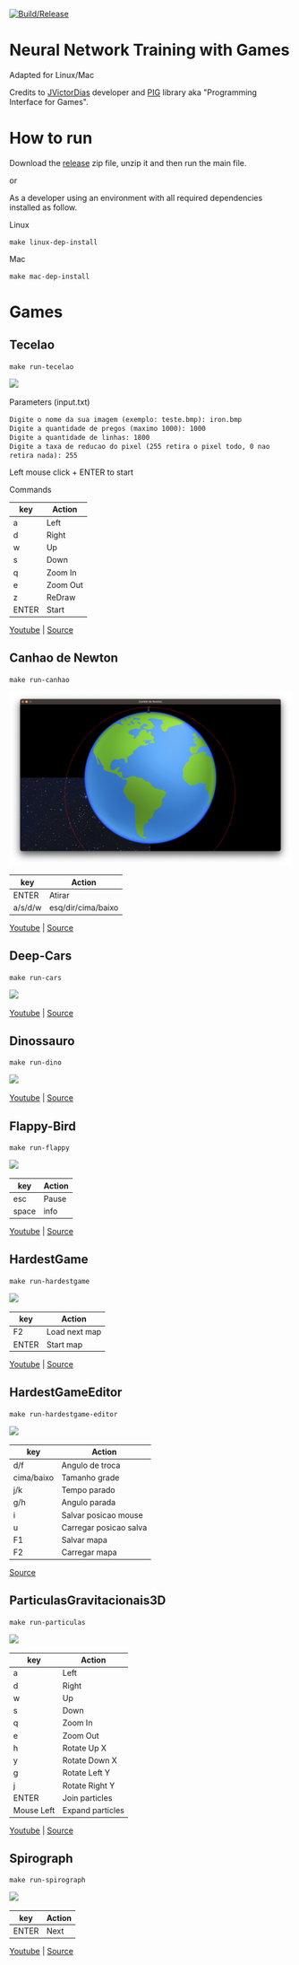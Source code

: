 [![Build/Release](https://github.com/humbertodias/neural-network-training-with-games/actions/workflows/release.yml/badge.svg)](https://github.com/humbertodias/neural-network-training-with-games/actions/workflows/release.yml)

# Neural Network Training with Games

Adapted for Linux/Mac

Credits to [JVictorDias](https://github.com/JVictorDias) developer and [PIG](https://github.com/JoelsonFerreira/PigDev) library aka "Programming Interface for Games".

# How to run

Download the [release](https://github.com/humbertodias/neural-network-training-with-games/releases) zip file, unzip it and then run the main file.

or 

As a developer using an environment with all required dependencies installed as follow.

Linux
```shell
make linux-dep-install
```
Mac
```shell
make mac-dep-install
```
# Games

## Tecelao

```
make run-tecelao
```

![](doc/tecelao.gif)

Parameters (input.txt)

```
Digite o nome da sua imagem (exemplo: teste.bmp): iron.bmp
Digite a quantidade de pregos (maximo 1000): 1000
Digite a quantidade de linhas: 1800
Digite a taxa de reducao do pixel (255 retira o pixel todo, 0 nao retira nada): 255
```
Left mouse click + ENTER to start


Commands

|key|Action|
|---|------|
|a  |Left  |
|d  |Right |
|w  |Up    |
|s  |Down  |
|q  |Zoom In|
|e  |Zoom Out|
|z  |ReDraw|
|ENTER|Start|


[Youtube](https://www.youtube.com/watch?v=YZtx4jNNbx8) | [Source](https://github.com/JVictorDias/AlgoritmoTecelao)

## Canhao de Newton

```shell
make run-canhao
```

![](doc/canhao.png)

|key|Action|
|---|------|
|ENTER  |Atirar |
|a/s/d/w  |esq/dir/cima/baixo |


[Youtube](https://www.youtube.com/watch?v=evcnQajrR6E) | [Source](https://github.com/JVictorDias/CanhaoDeNewton)

## Deep-Cars

```shell
make run-cars
```

![](doc/cars.gif)

[Youtube](https://www.youtube.com/watch?v=gnfkfUQvKDw) | [Source](https://github.com/JVictorDias/DeepCars)

## Dinossauro

```shell
make run-dino
```

![](doc/dino.gif)


[Youtube](https://www.youtube.com/watch?v=NZlIYr1slAk) | [Source](https://github.com/JVictorDias/Dinossauro-Google)


## Flappy-Bird

```shell
make run-flappy
```

![](doc/flappy.gif)

|key|Action|
|---|------|
|esc | Pause |
|space | info |


[Youtube](https://www.youtube.com/watch?v=vavXvu_SMeM) | [Source](https://github.com/JVictorDias/FlappIA-Bird)


## HardestGame

```shell
make run-hardestgame
```

![](doc/hardestgame.png)

|key|Action|
|---|------|
|F2  |Load next map |
|ENTER  |Start map  |

[Youtube](https://www.youtube.com/watch?v=QD-gHp81G4M) | [Source](https://github.com/JVictorDias/HardestGame)


## HardestGameEditor

```shell
make run-hardestgame-editor
```

![](doc/hardestgame-editor.png)

|key|Action|
|---|------|
|d/f  |Angulo de troca |
|cima/baixo  |Tamanho grade  |
|j/k  |Tempo parado |
|g/h  |Angulo parada |
|i  |Salvar posicao mouse |
|u  |Carregar posicao salva  |
|F1 |Salvar mapa  |
|F2  |Carregar mapa  |

[Source](https://github.com/JVictorDias/HardestGameEditor)


## ParticulasGravitacionais3D

```shell
make run-particulas
```

![](doc/particulas.png)


|key|Action|
|---|------|
|a  |Left  |
|d  |Right |
|w  |Up    |
|s  |Down  |
|q  |Zoom In|
|e  |Zoom Out|
|h  |Rotate Up X|
|y  |Rotate Down X|
|g  |Rotate Left Y|
|j  |Rotate Right Y|
|ENTER|Join particles|
|Mouse Left|Expand particles|



[Youtube](https://www.youtube.com/watch?v=rTZJtiCAmTI) | [Source](https://github.com/JVictorDias/ParticulasGravitacionais3D)


## Spirograph

```shell
make run-spirograph
```

![](doc/spirograph.png)

|key|Action|
|---|------|
|ENTER  |Next  |


[Youtube](https://www.youtube.com/watch?v=o7MOaXh4zFU) | [Source](https://github.com/JVictorDias/Spirograph)
